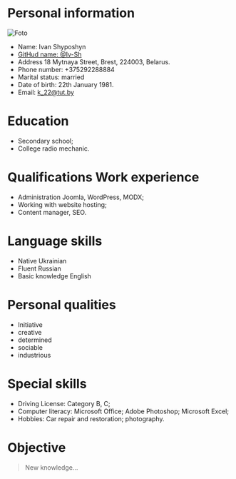 # Personal information
![Foto](https://pbs.twimg.com/profile_images/1558719480678830081/npQxsO9Z_400x400.jpg)
* Name: Ivan Shyposhyn
* [GitHud name: @Iv-Sh](https://github.com/Iv-Sh)
* Address   18 Mytnaya Street, Brest, 224003, Belarus.
* Phone number: +375292288884
* Marital status: married
* Date of birth:  22th January 1981.
* Email: k_22@tut.by
 
# Education
* Secondary school;
* College radio mechanic.
 
# Qualifications Work experience
* Administration Joomla, WordPress, MODX;
* Working with website hosting;
* Content manager, SEO.

# Language skills
* Native Ukrainian
* Fluent Russian
* Basic knowledge English

# Personal qualities
* Initiative
* creative
* determined
* sociable
* industrious

# Special skills
- Driving License: Category B, С;
- Computer literacy: Microsoft Office; Adobe Photoshop; Microsoft Excel;
- Hobbies: Car repair and restoration; photography.

# Objective
> New knowledge...
